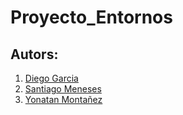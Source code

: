 # Proyecto_Entornos
 ## Autors:

 1. [Diego Garcia](https://github.com/DAlejandroGB)
 2. [Santiago Meneses](https://github.com/Saiduts)
 3. [Yonatan Montañez](https://github.com/Fernando2240)
